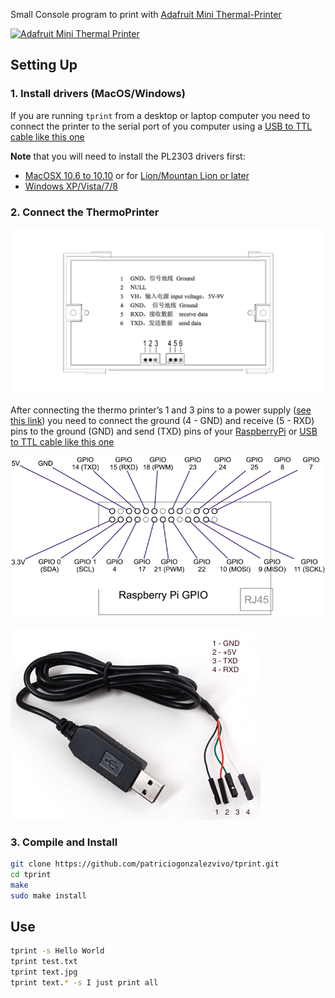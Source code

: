 
Small Console program to print with [Adafruit Mini Thermal-Printer](http://www.adafruit.com/products/597)

[![Adafruit Mini Thermal Printer](http://www.adafruit.com/images/970x728/597-00.jpg)](http://www.adafruit.com/products/597)

## Setting Up

### 1. Install drivers (MacOS/Windows)

If you are running ```tprint``` from a desktop or laptop computer you need to connect the printer to the serial port of you computer using a [USB to TTL cable like this one](https://www.adafruit.com/product/954)

**Note** that you will need to install the PL2303 drivers first:

* [MacOSX 10.6 to 10.10](https://www.adafruit.com/images/product-files/954/md_PL2303_MacOSX_10_6up_v1_5_1.zip) or for [Lion/Mountan Lion or later](http://changux.co/osx-installer-to-pl2303-serial-usb-on-osx-lio)
* [Windows XP/Vista/7/8](http://www.prolific.com.tw/US/ShowProduct.aspx?p_id=225&pcid=41)

### 2. Connect the ThermoPrinter

![](doc/wiring-ref-00.png)

After connecting the thermo printer’s 1 and 3 pins to a power supply ([see this link](https://learn.adafruit.com/mini-thermal-receipt-printer/power)) you need to connect the ground (4 - GND) and receive (5 - RXD) pins to the ground (GND) and send (TXD) pins of your [RaspberryPi](https://www.adafruit.com/products/2358) or [USB to TTL cable like this one](https://www.adafruit.com/product/954)

![](doc/wiring-ref-02.png)

![](doc/wiring-ref-01.jpg)

### 3. Compile and Install

```bash
git clone https://github.com/patriciogonzalezvivo/tprint.git
cd tprint
make
sudo make install
```

## Use

```bash
tprint -s Hello World
tprint test.txt
tprint text.jpg
tprint text.* -s I just print all
```
